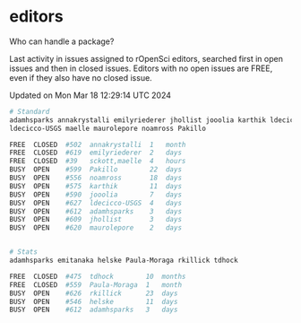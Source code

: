 # editors

Who can handle a package?

Last activity in issues assigned to rOpenSci editors, searched first in open
issues and then in closed issues. Editors with no open issues are FREE, even if
they also have no closed issue.


Updated on Mon Mar 18 12:29:14 UTC 2024

```bash
# Standard
adamhsparks annakrystalli emilyriederer jhollist jooolia karthik ldecicco
ldecicco-USGS maelle maurolepore noamross Pakillo

FREE  CLOSED  #502  annakrystalli  1   month
FREE  CLOSED  #619  emilyriederer  2   days
FREE  CLOSED  #39   sckott,maelle  4   hours
BUSY  OPEN    #599  Pakillo        22  days
BUSY  OPEN    #556  noamross       18  days
BUSY  OPEN    #575  karthik        11  days
BUSY  OPEN    #590  jooolia        7   days
BUSY  OPEN    #627  ldecicco-USGS  4   days
BUSY  OPEN    #612  adamhsparks    3   days
BUSY  OPEN    #609  jhollist       3   days
BUSY  OPEN    #620  maurolepore    2   days


# Stats
adamhsparks emitanaka helske Paula-Moraga rkillick tdhock

FREE  CLOSED  #475  tdhock        10  months
FREE  CLOSED  #559  Paula-Moraga  1   month
BUSY  OPEN    #626  rkillick      23  days
BUSY  OPEN    #546  helske        11  days
BUSY  OPEN    #612  adamhsparks   3   days
```
